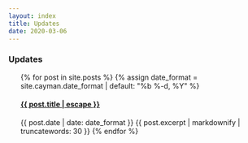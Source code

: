 ```yaml
---
layout: index
title: Updates
date: 2020-03-06
---
```


<h3>Updates</h3>
  <ul>
    {% for post in site.posts %}
      {% assign date_format = site.cayman.date_format | default: "%b %-d, %Y" %}
      <h4>
          <a class="post-link" href="{{ site.baseurl }}{{ post.url}}" title="{{ post.title }}">{{ post.title | escape }}</a>
      </h4>
      <span class="post-meta">{{ post.date | date: date_format }}
      </span>
      {{ post.excerpt | markdownify | truncatewords: 30 }}
    {% endfor %}
  <ul>

